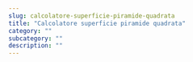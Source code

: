 ```yaml
---
slug: calcolatore-superficie-piramide-quadrata
title: "Calcolatore superficie piramide quadrata"
category: ""
subcategory: ""
description: ""
---
```


